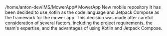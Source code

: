 /home/anton-dev/IMS/MowerApp# MowerApp
New mobile repository
It has been decided to use Kotlin as the code language and Jetpack Compose as the framework for the mower app. This decision was made after careful consideration of several factors, including the project requirements, the team's expertise, and the advantages of using Kotlin and Jetpack Compose.
